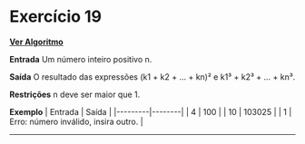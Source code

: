 # Exercício 19
[**Ver Algoritmo**](Algoritmo19.md)

**Entrada**
Um número inteiro positivo n.

**Saída**
O resultado das expressões (k1 + k2 + ... + kn)² e k1³ + k2³ + ... + kn³.

**Restrições**
n deve ser maior que 1.

**Exemplo**
| Entrada | Saída  |
|---------|--------|
| 4       | 100    |
| 10      | 103025 |
| 1       | Erro: número inválido, insira outro. |

---
